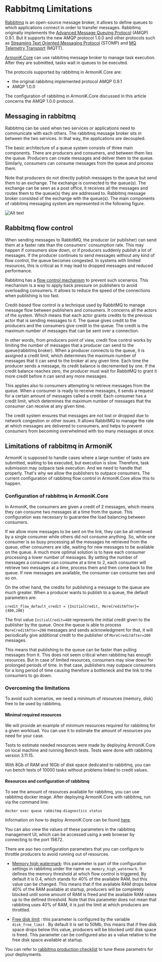 # Rabbitmq Limitations 

[Rabbitmq](https://www.rabbitmq.com/) is an open-source message broker, it allows to define queues to which applications connect in order to transfer messages. Rabbitmq originally implements the [Advanced Message Queuing Protocol](https://www.amqp.org/) (AMQP) 0.9.1. But it supports the new AMQP protocol 1.0.0 and other protocols such as [Streaming Text Oriented Messaging Protocol](https://stomp.github.io/) (STOMP) and [MQ Telemetry Transport](https://mqtt.org/) (MQTT). 

[ArmoniK.Core](https://github.com/aneoconsulting/armonik.core) can use rabbitmq message broker to manage task execution. After they are submitted, tasks wait in queues to be executed. 

The protocols supported by rabbitmq in ArmoniK.Core are:

- the original rabbitmq implemented protocol AMQP 0.9.1 
- AMQP 1.0.0

The configuration of rabbitmq in ArmoniK.Core discussed in this article concerns the AMQP 1.0.0 protocol.

## Messaging in rabbitmq 

Rabbitmq can be used when two services or applications need to communicate with each others. The rabbitmq message broker sits in between the two services. In that way, the applications are decoupled.   

The basic architecture of a queue system consists of three main components. There are producers and consumers, and between them lies the queue. Producers can create messages and deliver them to the queue. Similarly, consumers can consume messages from the queue and process them.  

Note that producers do not directly publish messages to the queue but send them to an exchange. The exchange is connected to the queue(s). The exchange can be seen as a post office, it receives all the messages and routes them to the queue(s) they are addressed to. Rabbitmq message broker consisted of the exchange with the queue(s). The main components of rabbitmq messaging system are represented in the following figure.

![Alt text](https://blogs.sap.com/wp-content/uploads/2020/10/rabbitmq.png "Rabbitmq architecture")

## Rabbitmq flow control

When sending messages to RabbitMQ, the producer (or publisher) can send them at a faster rate than the consumers' consumption rate. This may happen if consumers slow down, or if producers suddenly publish a lot of messages. If the producer continues to send messages without any kind of flow control, the queue becomes congested. In systems with limited resources, this is critical as it may lead to dropped messages and reduced performance.

Rabbitmq has a [flow control  mechanism](https://blog.rabbitmq.com/posts/2020/05/quorum-queues-and-flow-control-the-concepts/)  to prevent such scenarios. This mechanism is a way to apply back pressure on publishers to avoid overloading consumers. It allows to reduce the speed of the connections when publishing is too fast.

Credit-based flow control is a technique used by RabbitMQ to manage message flow between publishers and consumers. It concerns all the actors of the system. Which means that each actor grants credits to the previous actor that is sending messages to it. The queue gives credit to the producers and the consumers give credit to the queue. The credit is the maximum number of messages that can be sent over a connection.

In other words, from producers point of view, credit flow control works by limiting the number of messages that a producer can send to the queue(rabbitmq broker). When a producer connects to the queue, it is assigned a credit limit, which determines the maximum number of messages that it can send to the broker at any given time. Each time the producer sends a message, its credit balance is decremented by one. If the credit balance reaches zero, the producer must wait for RabbitMQ to grant it more credit before it can send any more messages.

This applies also to consumers attempting to retrieve messages from the queue. When a consumer is ready to receive messages, it sends a request for a certain amount of messages called a credit. Each consumer has a credit limit, which determines the maximum number of messages that the consumer can receive at any given time.

The credit system ensures that messages are not lost or dropped due to network congestion or other issues. It allows RabbitMQ to manage the rate at which messages are delivered to consumers, and helps to prevent consumers from becoming overwhelmed with too many messages at once.


## Limitations of rabbitmq in ArmoniK

ArmoniK is supposed to handle cases where a large number of tasks are submitted, waiting to be executed, but execution is slow. Therefore, task submission may outpace task execution. And we need to handle that properly. That's why we allow the publishers to outpace consumers. The current configuration of rabbitmq flow control in ArmoniK.Core allow this to happen.  

### Configuration of rabbitmq in ArmoniK.Core

In ArmoniK, the consumers are given a credit of 2 messages, which means they can consume two messages at a time from the queue. This configuration was necessary to guarantee the load balancing between consumers. 

If we allow more messages to be sent on the link, they can be all retrieved by a single consumer while others did not consume anything. So, while one consumer is so busy processing all the messages he retrieved from the queue, other consumers are idle, waiting for new messages to be available on the queue. A much more optimal solution is to have each consumer processing a lower number of messages. By setting the number of messages a consumer can consume at a time to 2, each consumer will retrieve two messages at a time, process them and then come back to the queue. If new messages are available, the consumer can consume two and so on.  

On the other hand, the credits for publishing a message to the queue are much greater. When a producer wants to publish to a queue, the default parameters are:

`credit_flow_default_credit = {InitialCredit, MoreCreditAfter}= {400,200}`

The first value `InitialCredit=400` represents the initial credit given to the publisher by the queue. Once the queue is able to process `MoreCreditAfter=200` messages and sends acknowledgment for that, it will periodically give additional credit to the publisher of `MoreCreditAfter=200` messages.

This means that publishing to the queue can be faster than pulling messages from it. This  does not seem critical when rabbitmq has enough resources. But in case of limited resources, consumers may slow down for prolonged periods of time. In that case, publishers may outpace consumers for a long period of time causing therefore a bottleneck and the link to the consumers to go down.

### Overcoming the limitations

To avoid such scenarios, we need a minimum of resources (memory, disk) free to be used by rabbitmq. 

#### Minimal required resources

We will provide an example of minimum resources required for rabbitmq for a given workload. You can use it to estimate the amount of resources you need for your case.

Tests to estimate needed resources were made by deploying ArmoniK.Core on local machine and running Bench tests. Tests were done with rabbitmq version 3.11.15.

With 8Gb of RAM and 16Gb of disk space dedicated to rabbitmq, you can run bench tests of 10000 tasks without problems linked to credit values.

#### Resources and configuration of rabbitmq

To see the amount of resources available for rabbitmq, you can use rabbitmq docker image. After deploying ArmoniK.Core with rabbitmq, run via the command line:

```shell
docker exec queue rabbitmq-diagnostics status 
```

Information on how to deploy ArmoniK.Core can be found [here](https://github.com/aneoconsulting/armonik.core).

You can also view the values of these parameters in the rabbitmq management UI, which can be accessed using a web browser by connecting to the port 15672.

There are aso two configuration parameters that you can configure to throttle producers to avoid running out of resources.
 
 - [Memory high watermark](https://www.rabbitmq.com/memory.html): 
 this parameter is part of the configuration settings in rabbitmq under the name `vm_memory_high_watermark`. It defines the memory threshold at which  flow control is triggered. By default it is 0.4, which stands for 40% of the available RAM, but this value can be changed. This means that if the available RAM drops below 40% of the RAM available at startup, producers will be completely blocked until some amount of RAM is freed and the available RAM raises up to the defined threshold. Note that this parameter does not mean that rabbitmq uses 40% of RAM, it is just the limit at which producers are throttled.

- [Free disk limit](https://www.rabbitmq.com/disk-alarms.html) : this parameter is configured by the variable `disk_free_limit` . By default it is set to 50Mb, this means that if free disk space drops below this value, producers will be blocked until disk space is freed. This parameter can be configured also as a value relative to the free disk space available at startup. 

You can refer to [rabbitmq production checklist](https://www.rabbitmq.com/production-checklist.html) to tune these parametrs for your deployments.
